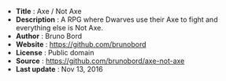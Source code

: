 - **Title** : Axe / Not Axe
- **Description** : A RPG where Dwarves use their Axe to fight and everything else is Not Axe.
- **Author** : Bruno Bord
- **Website** : https://github.com/brunobord
- **License** : Public domain
- **Source** : https://github.com/brunobord/axe-not-axe
- **Last update** : Nov 13, 2016